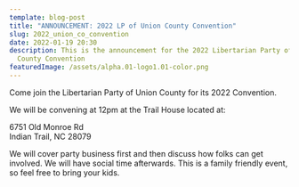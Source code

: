 ```yaml
---
template: blog-post
title: "ANNOUNCEMENT: 2022 LP of Union County Convention"
slug: 2022_union_co_convention
date: 2022-01-19 20:30
description: This is the announcement for the 2022 Libertarian Party of Union
  County Convention
featuredImage: /assets/alpha.01-logo1.01-color.png
---
```

Come join the Libertarian Party of Union County for its 2022 Convention.

We will be convening at 12pm at the Trail House located at:

6751 Old Monroe Rd\
Indian Trail, NC 28079

We will cover party business first and then discuss how folks can get involved. We will have social time afterwards. This is a family friendly event, so feel free to bring your kids.